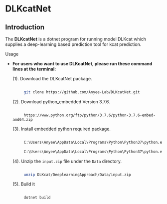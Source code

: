 # DLKcatNet

Introduction
------------

The **DLKcatNet** is a dotnet program for running model DLKcat which 
supplies a deep-learning based prediction tool for kcat prediction.

Usage

- **For users who want to use DLKcatNet, please run these command lines at the terminal:**

    (1). Download the DLKcatNet package. 
    ```bash

         git clone https://github.com/Anyee-Lab/DLKcatNet.git
    ```

    (2). Download python_embedded Version 3.7.6. 
    ```http

         https://www.python.org/ftp/python/3.7.6/python-3.7.6-embed-amd64.zip
    ```

    (3). Install embedded python required package. 
    ```bash

         C:\Users\Anyee\AppData\Local\Programs\Python\Python37\python.exe -m pip install numpy==1.20.2 requests rdkit-pypi scikit-learn==0.23.2 -t C:\Users\Anyee\source\repos\FsTest\NetPython\python_embedded\Lib\site-packages
         
         C:\Users\Anyee\AppData\Local\Programs\Python\Python37\python.exe -m pip install torch==1.12.1+cu116 torchvision==0.13.1+cu116 torchaudio==0.12.1 typing-extensions==4.7.1 --extra-index-url https://download.pytorch.org/whl/cu116 --upgrade -t C:\Users\Anyee\source\repos\FsTest\NetPython\python_embedded\Lib\site-packages
    ```

    (4). Unzip the ``input.zip`` file under the ``Data`` directory.
    ```bash

         unzip DLKcat/DeeplearningApproach/Data/input.zip
    ```

    (5). Build it
    ```bash

         dotnet build
    ```
